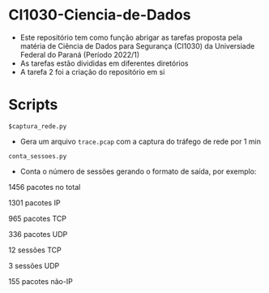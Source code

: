 # CI1030-Ciencia-de-Dados

- Este repositório tem como função abrigar as tarefas proposta pela matéria de Ciência de Dados para Segurança (CI1030) da Universiade Federal do Paraná (Período 2022/1)
- As tarefas estão divididas em diferentes diretórios
- A tarefa 2 foi a criação do repositório em si 


# Scripts

`$captura_rede.py`
- Gera um arquivo `trace.pcap` com a captura do tráfego de rede por 1 min

`conta_sessoes.py`
- Conta o número de sessões gerando o formato de saída, por exemplo:


1456 pacotes no total

1301 pacotes IP

965 pacotes TCP

336 pacotes UDP

12 sessões TCP

3 sessões UDP

155 pacotes não-IP

